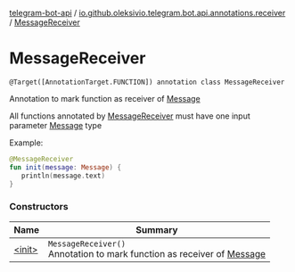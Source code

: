 [telegram-bot-api](../../index.md) / [io.github.oleksivio.telegram.bot.api.annotations.receiver](../index.md) / [MessageReceiver](./index.md)

# MessageReceiver

`@Target([AnnotationTarget.FUNCTION]) annotation class MessageReceiver`

Annotation to mark function as receiver of
[Message](../../io.github.oleksivio.telegram.bot.api.model.objects.std/-message/index.md)

All functions annotated by [MessageReceiver](./index.md) must have one input parameter
[Message](../../io.github.oleksivio.telegram.bot.api.model.objects.std/-message/index.md) type

Example:

``` kotlin
@MessageReceiver
fun init(message: Message) {
   println(message.text)
}

```

### Constructors

| Name | Summary |
|---|---|
| [&lt;init&gt;](-init-.md) | `MessageReceiver()`<br>Annotation to mark function as receiver of [Message](../../io.github.oleksivio.telegram.bot.api.model.objects.std/-message/index.md) |
